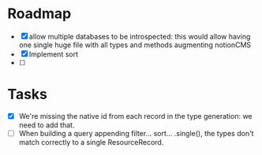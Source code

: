 # Roadmap

- [x] allow multiple databases to be introspected: this would allow having one single huge file with all types and methods augmenting notionCMS
- [x] Implement sort
- [ ]

# Tasks

- [x] We're missing the native id from each record in the type generation: we need to add that.
- [ ] When building a query appending filter... sort... .single(), the types don't match correctly to a single ResourceRecord.
